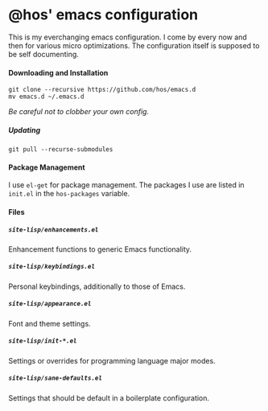 # @hos' emacs configuration

This is my everchanging emacs configuration. I come by
every now and then for various micro optimizations.
The configuration itself is supposed to be self documenting.

#### Downloading and Installation

    git clone --recursive https://github.com/hos/emacs.d
    mv emacs.d ~/.emacs.d

*Be careful not to clobber your own config.*

##### Updating

    git pull --recurse-submodules

#### Package Management

I use `el-get` for package management. The packages I use are listed in
`init.el` in the `hos-packages` variable.

#### Files

##### `site-lisp/enhancements.el`

Enhancement functions to generic Emacs functionality.

##### `site-lisp/keybindings.el`

Personal keybindings, additionally to those of Emacs.

##### `site-lisp/appearance.el`

Font and theme settings.

##### `site-lisp/init-*.el`

Settings or overrides for programming language major modes.

##### `site-lisp/sane-defaults.el`

Settings that should be default in a boilerplate configuration.
